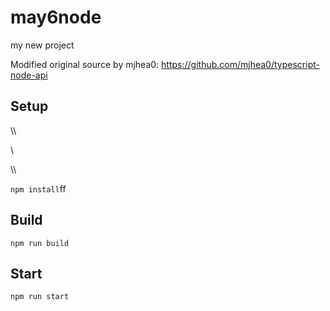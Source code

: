 # may6node

my new project

Modified original source by mjhea0: https://github.com/mjhea0/typescript-node-api

## Setup









\\\




















\\








\\\






























`npm install`ff












## Build







`npm run build`





## Start

`npm run start`


